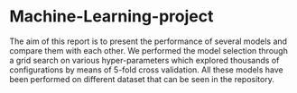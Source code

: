 # Machine-Learning-project
The aim of this report is to present the performance of several models and compare them with each other.
We performed the model selection through a grid search on various hyper-parameters which explored thousands of configurations by means of 5-fold cross validation. 
All these models have been performed on different dataset that can be seen in the repository.
